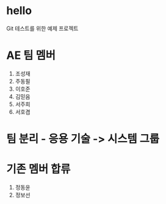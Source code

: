 # hello

Git 테스트를 위한 예제 프로젝트

# AE 팀 멤버

1. 조성재
2. 주동필
3. 이호준
4. 김믿음
5. 서주희
6. 서호겸

# 팀 분리 - 응용 기술 -> 시스템 그룹

# 기존 멤버 합류

1. 정동윤
2. 정보선
